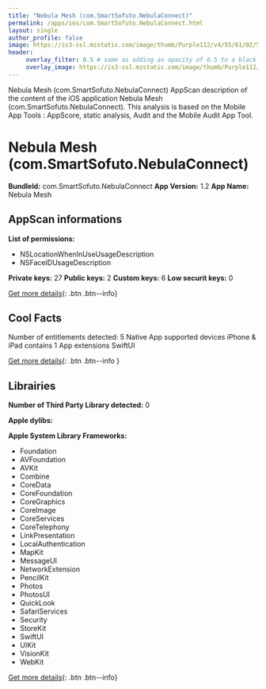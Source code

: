 ```yaml
---
title: "Nebula Mesh (com.SmartSofuto.NebulaConnect)"
permalink: /apps/ios/com.SmartSofuto.NebulaConnect.html
layout: single
author_profile: false
image: https://is3-ssl.mzstatic.com/image/thumb/Purple112/v4/55/61/02/5561021f-99c0-cf2e-f975-de2bbbec9232/AppIcon-1x_U007emarketing-0-7-0-85-220.png/512x512bb.jpg
header: 
     overlay_filter: 0.5 # same as adding an opacity of 0.5 to a black background
     overlay_image: https://is3-ssl.mzstatic.com/image/thumb/Purple112/v4/55/61/02/5561021f-99c0-cf2e-f975-de2bbbec9232/AppIcon-1x_U007emarketing-0-7-0-85-220.png/512x512bb.jpg
---
```

Nebula Mesh (com.SmartSofuto.NebulaConnect) AppScan description of the content of the iOS application Nebula Mesh (com.SmartSofuto.NebulaConnect). This analysis is based on the Mobile App Tools : AppScore, static analysis, Audit and the Mobile Audit App Tool.

# Nebula Mesh (com.SmartSofuto.NebulaConnect)

**BundleId:** com.SmartSofuto.NebulaConnect
**App Version:** 1.2
**App Name:** Nebula Mesh


## AppScan informations 

**List of permissions:** 
- NSLocationWhenInUseUsageDescription
- NSFaceIDUsageDescription
  
  
**Private keys:** 27
**Public keys:** 2
**Custom keys:** 6
**Low securit keys:** 0
  
[Get more details](/pricing.html){: .btn .btn--info}

## Cool Facts

Number of entitlements detected: 5
Native App
supported devices iPhone & iPad
contains 1 App extensions
SwiftUI
  
[Get more details](/pricing.html){: .btn .btn--info }

## Librairies 
**Number of Third Party Library detected:** 0


**Apple dylibs:**


**Apple System Library Frameworks:**
- Foundation
- AVFoundation
- AVKit
- Combine
- CoreData
- CoreFoundation
- CoreGraphics
- CoreImage
- CoreServices
- CoreTelephony
- LinkPresentation
- LocalAuthentication
- MapKit
- MessageUI
- NetworkExtension
- PencilKit
- Photos
- PhotosUI
- QuickLook
- SafariServices
- Security
- StoreKit
- SwiftUI
- UIKit
- VisionKit
- WebKit


  
[Get more details](/pricing.html){: .btn .btn--info}

